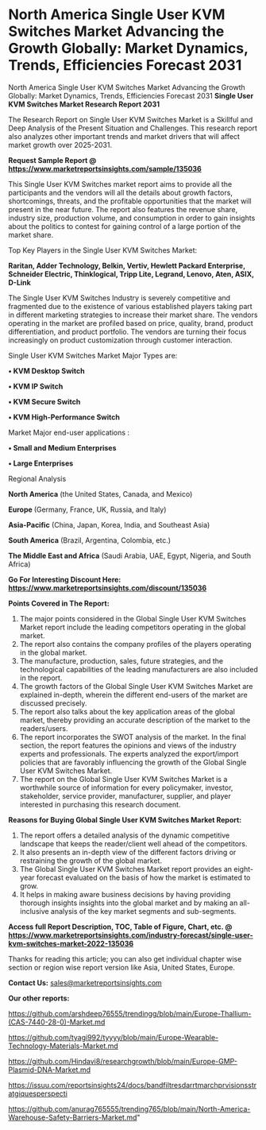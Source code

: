 # North America Single User KVM Switches Market Advancing the Growth Globally: Market Dynamics, Trends, Efficiencies Forecast 2031
North America Single User KVM Switches Market Advancing the Growth Globally: Market Dynamics, Trends, Efficiencies Forecast 2031
<strong>Single User KVM Switches Market Research Report 2031</strong>

The Research Report on Single User KVM Switches Market is a Skillful and Deep Analysis of the Present Situation and Challenges. This research report also analyzes other important trends and market drivers that will affect market growth over 2025-2031.

<strong>Request Sample Report @ <a href=https://www.marketreportsinsights.com/sample/135036>https://www.marketreportsinsights.com/sample/135036</a></strong>

This Single User KVM Switches market report aims to provide all the participants and the vendors will all the details about growth factors, shortcomings, threats, and the profitable opportunities that the market will present in the near future. The report also features the revenue share, industry size, production volume, and consumption in order to gain insights about the politics to contest for gaining control of a large portion of the market share.

Top Key Players in the Single User KVM Switches Market:

<strong>Raritan, Adder Technology, Belkin, Vertiv, Hewlett Packard Enterprise, Schneider Electric, Thinklogical, Tripp Lite, Legrand, Lenovo, Aten, ASIX, D-Link</strong>

The Single User KVM Switches Industry is severely competitive and fragmented due to the existence of various established players taking part in different marketing strategies to increase their market share. The vendors operating in the market are profiled based on price, quality, brand, product differentiation, and product portfolio. The vendors are turning their focus increasingly on product customization through customer interaction.

Single User KVM Switches Market Major Types are:

<strong>• KVM Desktop Switch

• KVM IP Switch

• KVM Secure Switch

• KVM High-Performance Switch</strong>

Market Major end-user applications :

<strong>• Small and Medium Enterprises

• Large Enterprises</strong>

Regional Analysis

</u><strong><b>North America</b></strong> (the United States, Canada, and Mexico)

<strong><b>Europe </b></strong>(Germany, France, UK, Russia, and Italy)

<strong><b>Asia-Pacific</b></strong> (China, Japan, Korea, India, and Southeast Asia)

<strong><b>South America</b></strong> (Brazil, Argentina, Colombia, etc.)

<strong><b>The Middle East and Africa</b></strong> (Saudi Arabia, UAE, Egypt, Nigeria, and South Africa)

<strong>Go For Interesting Discount Here: <a href=https://www.marketreportsinsights.com/discount/135036>https://www.marketreportsinsights.com/discount/135036</a></strong>

<strong>Points Covered in The Report:</strong>
<ol>
  <li>The major points considered in the Global Single User KVM Switches Market report include the leading competitors operating in the global market.</li>
  <li>The report also contains the company profiles of the players operating in the global market.</li>
  <li>The manufacture, production, sales, future strategies, and the technological capabilities of the leading manufacturers are also included in the report.</li>
  <li>The growth factors of the Global Single User KVM Switches Market are explained in-depth, wherein the different end-users of the market are discussed precisely.</li>
  <li>The report also talks about the key application areas of the global market, thereby providing an accurate description of the market to the readers/users.</li>
  <li>The report incorporates the SWOT analysis of the market. In the final section, the report features the opinions and views of the industry experts and professionals. The experts analyzed the export/import policies that are favorably influencing the growth of the Global Single User KVM Switches Market.</li>
  <li>The report on the Global Single User KVM Switches Market is a worthwhile source of information for every policymaker, investor, stakeholder, service provider, manufacturer, supplier, and player interested in purchasing this research document.</li>
</ol>
<strong>Reasons for Buying Global Single User KVM Switches Market Report:</strong>

<ol>
  <li>The report offers a detailed analysis of the dynamic competitive landscape that keeps the reader/client well ahead of the competitors.</li>
  <li>It also presents an in-depth view of the different factors driving or restraining the growth of the global market.</li>
  <li>The Global Single User KVM Switches Market report provides an eight-year forecast evaluated on the basis of how the market is estimated to grow.</li>
  <li>It helps in making aware business decisions by having providing thorough insights insights into the global market and by making an all-inclusive analysis of the key market segments and sub-segments.</li>
</ol>
<strong>Access full Report Description, TOC, Table of Figure, Chart, etc. @ <a href=https://www.marketreportsinsights.com/industry-forecast/single-user-kvm-switches-market-2022-135036>https://www.marketreportsinsights.com/industry-forecast/single-user-kvm-switches-market-2022-135036</a></strong>


Thanks for reading this article; you can also get individual chapter wise section or region wise report version like Asia, United States, Europe.

<strong>Contact Us:</strong>
sales@marketreportsinsights.com

<strong>Our other reports:</strong>

<a href=https://github.com/arshdeep76555/trendingg/blob/main/Europe-Thallium-(CAS-7440-28-0)-Market.md>https://github.com/arshdeep76555/trendingg/blob/main/Europe-Thallium-(CAS-7440-28-0)-Market.md</a>

<a href=https://github.com/tyagi992/tyyyy/blob/main/Europe-Wearable-Technology-Materials-Market.md>https://github.com/tyagi992/tyyyy/blob/main/Europe-Wearable-Technology-Materials-Market.md</a>

<a href=https://github.com/Hindavi8/researchgrowth/blob/main/Europe-GMP-Plasmid-DNA-Market.md>https://github.com/Hindavi8/researchgrowth/blob/main/Europe-GMP-Plasmid-DNA-Market.md</a>

<a href=https://issuu.com/reportsinsights24/docs/bandfiltresdarrtmarchprvisionsstratgiquesperspecti>https://issuu.com/reportsinsights24/docs/bandfiltresdarrtmarchprvisionsstratgiquesperspecti</a>

<a href=https://github.com/anurag765555/trending765/blob/main/North-America-Warehouse-Safety-Barriers-Market.md>https://github.com/anurag765555/trending765/blob/main/North-America-Warehouse-Safety-Barriers-Market.md</a>"
